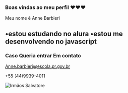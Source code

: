 ### Boas vindas ao meu perfil ❤️❤️❤️

Meu nome é Anne Barbieri

•estou estudando no alura
•estou me desenvolvendo no javascript 
-
### Caso Queria entrar Em contato

Anne.barbieri@escola.pr.gov.br

+55 (44)9939-4011


![Irmãos Salvatore](https://media.tenor.com/8TAv27sRfegAAAAC/damon-salvatore-stefan-salvatore.gif)
